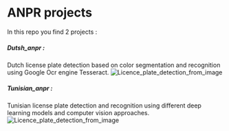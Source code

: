 # ANPR projects

In this repo you find 2 projects :
##### Dutsh_anpr : 
Dutch license plate detection based on color segmentation and recognition using Google Ocr engine Tesseract.
![Licence_plate_detection_from_image](Dutch_anpr/data/exple1.jpg)
##### Tunisian_anpr :
Tunisian license plate detection and recognition using different deep learning models and computer vision approaches.
![Licence_plate_detection_from_image](Tunisian_anpr/Licence_plate_detection/test_yolo_out_py.jpg)


